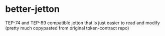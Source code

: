# better-jetton
TEP-74 and TEP-89 compatible jetton that is just easier to read and modify (pretty much copypasted from original token-contract repo)
